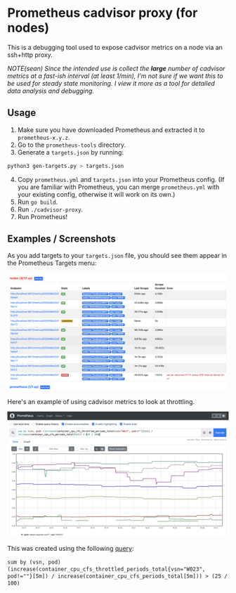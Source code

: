 # Prometheus cadvisor proxy (for nodes)

This is a debugging tool used to expose cadvisor metrics on a node via an ssh+http proxy.

_NOTE(sean) Since the intended use is collect the **large** number of cadvisor metrics at a fast-ish interval (at least 1/min), I'm not sure if we want this to be used for steady state monitoring. I view it more as a tool for detailed data analysis and debugging._

## Usage

1. Make sure you have downloaded Prometheus and extracted it to `prometheus-x.y.z`.
2. Go to the `prometheus-tools` directory.
3. Generate a `targets.json` by running:
```sh
python3 gen-targets.py > targets.json
```
4. Copy `prometheus.yml` and `targets.json` into your Prometheus config. (If you are familiar with Prometheus, you can merge `prometheus.yml` with your existing config, otherwise it will work on its own.)
5. Run `go build`.
6. Run `./cadvisor-proxy`.
7. Run Prometheus!

## Examples / Screenshots

As you add targets to your `targets.json` file, you should see them appear in the Prometheus Targets menu:

![Targets](images/example-targets.png)

Here's an example of using cadvisor metrics to look at throttling.

![Chart](images/example-chart.png)

This was created using the following [query](http://localhost:9090/graph?g0.expr=sum%20by%20(vsn%2C%20pod)%20(increase(container_cpu_cfs_throttled_periods_total%7Bvsn%3D%22W023%22%2C%20pod!%3D%22%22%7D%5B5m%5D)%20%2F%20increase(container_cpu_cfs_periods_total%5B5m%5D))%20%3E%20(25%20%2F%20100)&g0.tab=0&g0.stacked=0&g0.show_exemplars=0&g0.range_input=1h):

```
sum by (vsn, pod) (increase(container_cpu_cfs_throttled_periods_total{vsn="W023", pod!=""}[5m]) / increase(container_cpu_cfs_periods_total[5m])) > (25 / 100)
```
